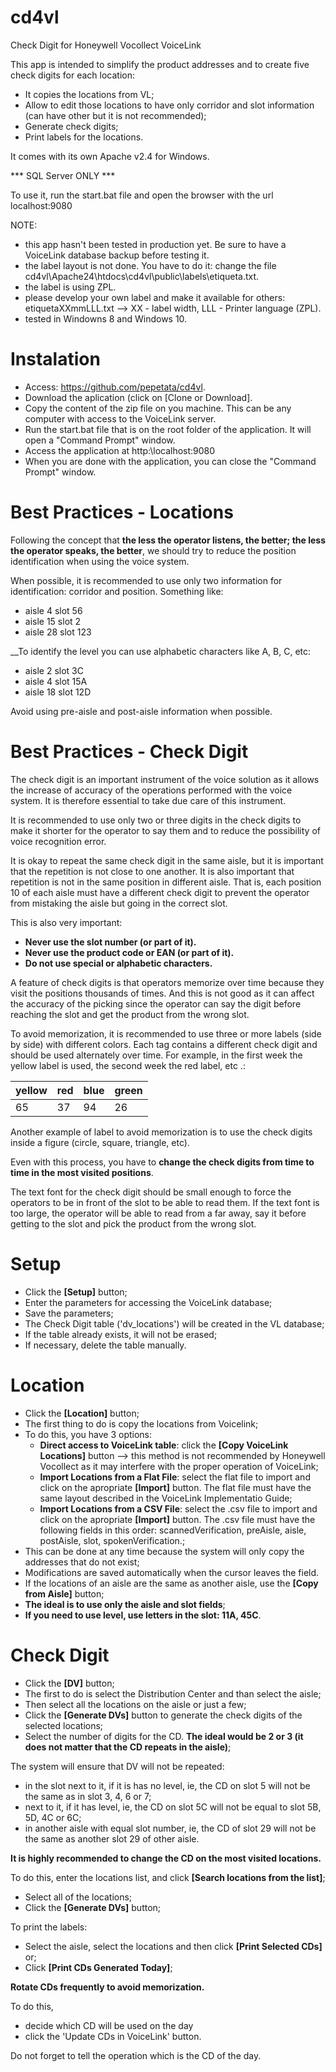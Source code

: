 # cd4vl 

Check Digit for Honeywell Vocollect VoiceLink

This app is intended to simplify the product addresses and to create five check digits for each location:

* It copies the locations from VL;
* Allow to edit those locations to have only corridor and slot information (can have other but it is not recommended);
* Generate check digits;
* Print labels for the locations.

It comes with its own Apache v2.4 for Windows.

*** SQL Server ONLY ***

To use it, run the start.bat file and open the browser with the url localhost:9080

NOTE:

* this app hasn't been tested in production yet. Be sure to have a VoiceLink database backup before testing it.
* the label layout is not done. You have to do it: change the file cd4vl\Apache24\htdocs\cd4vl\public\labels\etiqueta.txt.
* the label is using ZPL.
* please develop your own label and make it available for others: etiquetaXXmmLLL.txt --> XX - label width, LLL - Printer language (ZPL).
* tested in Windowns 8 and Windows 10.

# Instalation
* Access: https://github.com/pepetata/cd4vl.
* Download the aplication (click on [Clone or Download].
* Copy the content of the zip file on you machine. This can be any computer with access to the VoiceLink server.
* Run the start.bat file that is on the root folder of the application. It will open a "Command Prompt" window.
* Access the application at http:\\localhost:9080
* When you are done with the application, you can close the "Command Prompt" window.

# Best Practices - Locations
Following the concept that __the less the operator listens, the better; the less the operator speaks, the better__, we should try to reduce the position identification when using the voice system.

When possible, it is recommended to use only two information for identification: corridor and position. Something like:

* aisle 4 slot 56
* aisle 15 slot 2
* aisle 28 slot 123

__To identify the level you can use alphabetic characters like A, B, C, etc:

* aisle 2 slot 3C
* aisle 4 slot 15A
* aisle 18 slot 12D

Avoid using pre-aisle and post-aisle information when possible.

# Best Practices - Check Digit
The check digit is an important instrument of the voice solution as it allows the increase of accuracy of the operations performed with the voice system. It is therefore essential to take due care of this instrument.

It is recommended to use only two or three digits in the check digits to make it shorter for the operator to say them and to reduce the possibility of voice recognition error.

It is okay to repeat the same check digit in the same aisle, but it is important that the repetition is not close to one another. It is also important that repetition is not in the same position in different aisle. That is, each position 10 of each aisle must have a different check digit to prevent the operator from mistaking the aisle but going in the correct slot.

This is also very important:

* __Never use the slot number (or part of it).__
* __Never use the product code or EAN (or part of it).__
* __Do not use special or alphabetic characters.__

A feature of check digits is that operators memorize over time because they visit the positions thousands of times. And this is not good as it can affect the accuracy of the picking since the operator can say the digit before reaching the slot and get the product from the wrong slot.

To avoid memorization, it is recommended to use three or more labels (side by side) with different colors. Each tag contains a different check digit and should be used alternately over time. For example, in the first week the yellow label is used, the second week the red label, etc .:

yellow	|red	|blue	|green
--------|-------|-------|--------
65	|37	|94	|26

Another example of label to avoid memorization is to use the check digits inside a figure (circle, square, triangle, etc).

Even with this process, you have to __change the check digits from time to time in the most visited positions__.

The text font for the check digit should be small enough to force the operators to be in front of the slot to be able to read them. If the text font is too large, the operator will be able to read from a far away, say it before getting to the slot and pick the product from the wrong slot.

# Setup
* Click the __[Setup]__ button;
* Enter the parameters for accessing the VoiceLink database;
* Save the parameters;
* The Check Digit table ('dv_locations') will be created in the VL database;
* If the table already exists, it will not be erased;
* If necessary, delete the table manually.

# Location
* Click the __[Location]__ button;
* The first thing to do is copy the locations from Voicelink;
* To do this, you have 3 options:
  - __Direct access to VoiceLink table__: click the __[Copy VoiceLink Locations]__ button --> this method is not recommended by Honeywell Vocollect as it may interfere with the proper operation of VoiceLink;
  - __Import Locations from a Flat File__: select the flat file to import and click on the apropriate __[Import]__ button. The flat file must have the same layout described in the VoiceLink Implementatio Guide;
  - __Import Locations from a CSV File__: select the .csv file to import and click on the apropriate __[Import]__ button. The .csv file must have the following fields in this order: scannedVerification, preAisle, aisle, postAisle, slot, spokenVerification.;
* This can be done at any time because the system will only copy the addresses that do not exist;
* Modifications are saved automatically when the cursor leaves the field.
* If the locations of an aisle are the same as another aisle, use the __[Copy from Aisle]__ button;
* __The ideal is to use only the aisle and slot fields__;
* __If you need to use level, use letters in the slot: 11A, 45C__.

# Check Digit
* Click the __[DV]__ button;
* The first to do is select the Distribution Center and than select the aisle;
* Then select all the locations on the aisle or just a few;
* Click the __[Generate DVs]__ button to generate the check digits of the selected locations;
* Select the number of digits for the CD. __The ideal would be 2 or 3 (it does not matter that the CD repeats in the aisle)__;

The system will ensure that DV will not be repeated:

* in the slot next to it, if it is has no level, ie, the CD on slot 5 will not be the same as in slot 3, 4, 6 or 7;
* next to it, if it has level, ie, the CD on slot 5C will not be equal to slot 5B, 5D, 4C or 6C;
* in another aisle with equal slot number, ie, the CD of slot 29 will not be the same as another slot 29 of other aisle.

__It is highly recommended to change the CD on the most visited locations.__

To do this, enter the locations list, and click __[Search locations from the list]__;

* Select all of the locations;
* Click the __[Generate DVs]__ button;

To print the labels:

* Select the aisle, select the locations and then click __[Print Selected CDs]__ or;
* Click __[Print CDs Generated Today]__;

__Rotate CDs frequently to avoid memorization.__

To do this,

* decide which CD will be used on the day
* click the 'Update CDs in VoiceLink' button.

Do not forget to tell the operation which is the CD of the day.
